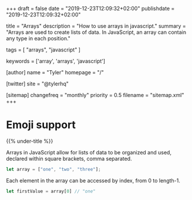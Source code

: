 +++
draft = false
date = "2019-12-23T12:09:32+02:00"
publishdate = "2019-12-23T12:09:32+02:00"

title = "Arrays"
description = "How to use arrays in javascript."
summary = "Arrays are used to create lists of data. In JavaScript, an array can contain any type in each position."

tags = [
    "arrays", "javascript"
]

keywords = ['array', 'arrays', 'javascript']

[author]
    name = "Tyler"
    homepage = "/"

[twitter]
    site = "@tylerhq"

[sitemap]
    changefreq = "monthly"
    priority = 0.5
    filename = "sitemap.xml"
+++

# Emoji support

{{% under-title %}}

Arrays in JavaScript allow for lists of data to be organized and used, declared within square brackets, comma separated.
```javascript
let array = ["one", "two", "three"];
```

Each element in the array can be accessed by index, from 0 to length-1.
```javascript
let firstValue = array[0] // "one"

